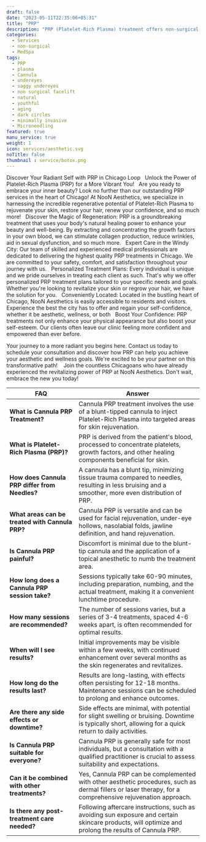 ```yaml
---
draft: false
date: "2023-05-11T22:35:06+05:31"
title: "PRP"
description: "PRP (Platelet-Rich Plasma) treatment offers non-surgical, minimally invasive, rejuvenation with minimal downtime. Administering PRP under the skin promotes collagen production, reduces fine lines, wrinkles, dark circles, scars, and enhances skin texture, providing natural and long-lasting beauty enhancements."
categories:
  - Services
  - non-surgical
  - MedSpa
tags:
  - PRP
  - plasma 
  - Cannula
  - undereyes 
  - saggy undereyes
  - non surgical facelift
  - natural 
  - youthful
  - aging 
  - dark circles 
  - minimally invasive
  - Microneedling
featured: true
manu_service: true
weight: 1
icon: services/aesthetic.svg
noTitle: false
thumbnail : service/botox.png
---
```


Discover Your Radiant Self with PRP in Chicago Loop
 
Unlock the Power of Platelet-Rich Plasma (PRP) for a More Vibrant You!
 
Are you ready to embrace your inner beauty? Look no further than our outstanding PRP services in the heart of Chicago! At NooN Aesthetics, we specialize in harnessing the incredible regenerative potential of Platelet-Rich Plasma to rejuvenate your skin, restore your hair, renew your confidence, and so much more!
 
Discover the Magic of Regeneration: PRP is a groundbreaking treatment that uses your body's natural healing power to enhance your beauty and well-being. By extracting and concentrating the growth factors in your own blood, we can stimulate collagen production, reduce wrinkles, aid in sexual dysfunction, and so much more.
 
Expert Care in the Windy City: Our team of skilled and experienced medical professionals are dedicated to delivering the highest quality PRP treatments in Chicago. We are committed to your safety, comfort, and satisfaction throughout your journey with us.
 
Personalized Treatment Plans: Every individual is unique and we pride ourselves in treating each client as such. That's why we offer personalized PRP treatment plans tailored to your specific needs and goals. Whether you're looking to revitalize your skin or regrow your hair, we have the solution for you.
 
Conveniently Located: Located in the bustling heart of Chicago, NooN Aesthetics is easily accessible to residents and visitors. Experience the best the city has to offer and regain your self-confidence, whether it be aesthetic, wellness, or both
 
Boost Your Confidence: PRP treatments not only enhance your physical appearance but also boost your self-esteem. Our clients often leave our clinic feeling more confident and empowered than ever before.


Your journey to a more radiant you begins here. Contact us today to schedule your consultation and discover how PRP can help you achieve your aesthetic and wellness goals. We're excited to be your partner on this transformative path!
  
Join the countless Chicagoans who have already experienced the revitalizing power of PRP at NooN Aesthetics. Don't wait, embrace the new you today!
 

| **FAQ**                                 | **Answer**                                                                                                                              |
|----------------------------------------------|-----------------------------------------------------------------------------------------------------------------------------------------|
| **What is Cannula PRP Treatment?**           | Cannula PRP treatment involves the use of a blunt-tipped cannula to inject Platelet-Rich Plasma into targeted areas for skin rejuvenation.|
| **What is Platelet-Rich Plasma (PRP)?**      | PRP is derived from the patient's blood, processed to concentrate platelets, growth factors, and other healing components beneficial for skin.|
| **How does Cannula PRP differ from Needles?**| A cannula has a blunt tip, minimizing tissue trauma compared to needles, resulting in less bruising and a smoother, more even distribution of PRP.|
| **What areas can be treated with Cannula PRP?**| Cannula PRP is versatile and can be used for facial rejuvenation, under-eye hollows, nasolabial folds, jawline definition, and hand rejuvenation.|
| **Is Cannula PRP painful?**                   | Discomfort is minimal due to the blunt-tip cannula and the application of a topical anesthetic to numb the treatment area.                   |
| **How long does a Cannula PRP session take?** | Sessions typically take 60-90 minutes, including preparation, numbing, and the actual treatment, making it a convenient lunchtime procedure.|
| **How many sessions are recommended?**        | The number of sessions varies, but a series of 3-4 treatments, spaced 4-6 weeks apart, is often recommended for optimal results.             |
| **When will I see results?**                  | Initial improvements may be visible within a few weeks, with continued enhancement over several months as the skin regenerates and revitalizes.|
| **How long do the results last?**             | Results are long-lasting, with effects often persisting for 12-18 months. Maintenance sessions can be scheduled to prolong and enhance outcomes.|
| **Are there any side effects or downtime?**   | Side effects are minimal, with potential for slight swelling or bruising. Downtime is typically short, allowing for a quick return to daily activities.|
| **Is Cannula PRP suitable for everyone?**     | Cannula PRP is generally safe for most individuals, but a consultation with a qualified practitioner is crucial to assess suitability and expectations.|
| **Can it be combined with other treatments?** | Yes, Cannula PRP can be complemented with other aesthetic procedures, such as dermal fillers or laser therapy, for a comprehensive rejuvenation approach.|
| **Is there any post-treatment care needed?** | Following aftercare instructions, such as avoiding sun exposure and certain skincare products, will optimize and prolong the results of Cannula PRP.|
